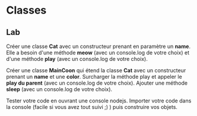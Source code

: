 <!-- .slide: class="exercice"-->

# Classes

## Lab

Créer une classe **Cat** avec un constructeur prenant en paramètre un **name**. Elle a besoin d'une méthode **meow** (avec un console.log de votre choix) et d'une méthode **play** (avec un console.log de votre choix).

Créer une classe **MainCoon** qui étend la classe **Cat** avec un constructeur prenant un **name** et une **color**. Surcharger la méthode play et appeler le **play du parent** (avec un console.log de votre choix). Ajouter une méthode **sleep** (avec un console.log de votre choix).

Tester votre code en ouvrant une console nodejs. Importer votre code dans la console (facile si vous avez tout suivi ;) ) puis construire vos objets.
